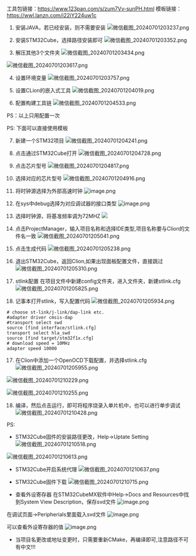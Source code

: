 工具包链接：https://www.123pan.com/s/zum7Vv-sunPH.html
模板链接：https://wwl.lanzn.com/i22iY224uw1c

1. 安装JAVA，若已经安装，则不需要安装
![微信截图_20240701203237.png](https://cdn.jsdelivr.net/gh/xuezhaorong/Picgo//Source/fix-dir/Download/photo/2024/07/01/20-32-56-3252b1b801db837b21957fe8471afeec-%E5%BE%AE%E4%BF%A1%E6%88%AA%E5%9B%BE_20240701203237-cfadb8.png)

2. 安装STM32Cube，选择路径安装即可
![微信截图_20240701203352.png](https://cdn.jsdelivr.net/gh/xuezhaorong/Picgo//Source/fix-dir/Download/photo/2024/07/01/20-34-02-953fd16612821bdc805cae69e73eb80e-%E5%BE%AE%E4%BF%A1%E6%88%AA%E5%9B%BE_20240701203352-bcea79.png)

3. 解压其他3个文件夹
![微信截图_20240701203434.png](https://cdn.jsdelivr.net/gh/xuezhaorong/Picgo//Source/fix-dir/Download/photo/2024/07/01/20-35-29-318928fcda7369832e63b2d519fd4831-%E5%BE%AE%E4%BF%A1%E6%88%AA%E5%9B%BE_20240701203434-9fb2ff.png)

![微信截图_20240701203617.png](https://cdn.jsdelivr.net/gh/xuezhaorong/Picgo//Source/fix-dir/Download/photo/2024/07/01/20-36-41-a6a4c394382f9326f0a5203240faa3f7-%E5%BE%AE%E4%BF%A1%E6%88%AA%E5%9B%BE_20240701203617-17c072.png)

4. 设置环境变量
![微信截图_20240701203757.png](https://cdn.jsdelivr.net/gh/xuezhaorong/Picgo//Source/fix-dir/Download/photo/2024/07/01/20-38-33-0482007ac823d6e18f769a44f6a0900d-%E5%BE%AE%E4%BF%A1%E6%88%AA%E5%9B%BE_20240701203757-1fda10.png)

5. 设置CLion的嵌入式工具
![微信截图_20240701204019.png](https://cdn.jsdelivr.net/gh/xuezhaorong/Picgo//Source/fix-dir/Download/photo/2024/07/01/20-40-28-e2c6ad8a6bb6937d2e1421f0967e55f3-%E5%BE%AE%E4%BF%A1%E6%88%AA%E5%9B%BE_20240701204019-e3f072.png)

6. 配置构建工具链
![微信截图_20240701204533.png](https://cdn.jsdelivr.net/gh/xuezhaorong/Picgo//Source/fix-dir/Download/photo/2024/07/01/20-46-35-29aaeaf7e2bc0247e355da3e20a20048-%E5%BE%AE%E4%BF%A1%E6%88%AA%E5%9B%BE_20240701204533-9fc5f8.png)


PS：以上只用配置一次

PS: 下面可以直接使用模板

7. 新建一个STM32项目
![微信截图_20240701204241.png](https://cdn.jsdelivr.net/gh/xuezhaorong/Picgo//Source/fix-dir/Download/photo/2024/07/01/20-42-51-4c0625a0039ceac2cf0aa634a5ee733a-%E5%BE%AE%E4%BF%A1%E6%88%AA%E5%9B%BE_20240701204241-e8dad7.png)

8. 点击通过STM32Cube打开
![微信截图_20240701204728.png](https://cdn.jsdelivr.net/gh/xuezhaorong/Picgo//Source/fix-dir/Download/photo/2024/07/01/20-47-35-6f400ab4191a6c7dd4d11de42b6df726-%E5%BE%AE%E4%BF%A1%E6%88%AA%E5%9B%BE_20240701204728-f14173.png)

9. 点击芯片型号
![微信截图_20240701204817.png](https://cdn.jsdelivr.net/gh/xuezhaorong/Picgo//Source/fix-dir/Download/photo/2024/07/01/20-48-24-715b494e72d5acddabd2f18c31f54e32-%E5%BE%AE%E4%BF%A1%E6%88%AA%E5%9B%BE_20240701204817-888684.png)

10. 选择对应的芯片型号
![微信截图_20240701204916.png](https://cdn.jsdelivr.net/gh/xuezhaorong/Picgo//Source/fix-dir/Download/photo/2024/07/01/20-49-29-0788da81d007bf62d0710969e931084a-%E5%BE%AE%E4%BF%A1%E6%88%AA%E5%9B%BE_20240701204916-443b57.png)

11. 将时钟源选择为外部高速时钟
![image.png](https://cdn.jsdelivr.net/gh/xuezhaorong/Picgo//Source/fix-dir/picgo/picgo-clipboard-images/2024/07/01/22-32-17-b0c3e9f2f66382604789b8fd5e4d698d-20240701223217-879900.png)

12. 在sys中debug选择为对应调试器的接口类型
![image.png](https://cdn.jsdelivr.net/gh/xuezhaorong/Picgo//Source/fix-dir/picgo/picgo-clipboard-images/2024/07/01/22-34-27-1d569a18a1e562c33cf5755ef982edfc-20240701223426-bb2d1e.png)

13. 选择时钟源，将基准频率调为72MHZ
![](https://cdn.jsdelivr.net/gh/xuezhaorong/Picgo//Source/fix-dir/picgo/picgo-clipboard-images/2024/07/01/22-35-29-30727db7b7796ec772433c778bcabe0e-20240701223528-a9e0e3.png)

14. 点击ProjectManager，输入项目名称和选择IDE类型,项目名称要与Clion的文件名一致
![微信截图_20240701205041.png](https://cdn.jsdelivr.net/gh/xuezhaorong/Picgo//Source/fix-dir/Download/photo/2024/07/01/20-50-50-73724f3f334ef8e320cc4c1d84124742-%E5%BE%AE%E4%BF%A1%E6%88%AA%E5%9B%BE_20240701205041-78ba01.png)

13. 点击生成代码
![微信截图_20240701205238.png](https://cdn.jsdelivr.net/gh/xuezhaorong/Picgo//Source/fix-dir/Download/photo/2024/07/01/20-52-46-c481fe91fe189dfb5aa6149ecebc3329-%E5%BE%AE%E4%BF%A1%E6%88%AA%E5%9B%BE_20240701205238-6aab69.png)

14. 退出STM32Cube，返回Clion,如果出现面板配置文件，直接跳过
![微信截图_20240701205310.png](https://cdn.jsdelivr.net/gh/xuezhaorong/Picgo//Source/fix-dir/Download/photo/2024/07/01/20-53-19-2c5d0f0cb808d66187b4b8a50e913897-%E5%BE%AE%E4%BF%A1%E6%88%AA%E5%9B%BE_20240701205310-ec4795.png)

15. stlink配置
在项目文件中新建config文件夹，进入文件夹，新建stlink.cfg
![微信截图_20240701205825.png](https://cdn.jsdelivr.net/gh/xuezhaorong/Picgo//Source/fix-dir/Download/photo/2024/07/01/20-58-43-a6422f06981ed0e02cec1de72b4de474-%E5%BE%AE%E4%BF%A1%E6%88%AA%E5%9B%BE_20240701205825-baabcd.png)

16. 记事本打开stlink，写入配置代码
![微信截图_20240701205934.png](https://cdn.jsdelivr.net/gh/xuezhaorong/Picgo//Source/fix-dir/Download/photo/2024/07/01/20-59-39-cd29f7e21e2a68621c828a84b3a3898f-%E5%BE%AE%E4%BF%A1%E6%88%AA%E5%9B%BE_20240701205934-547c05.png)

```
# choose st-link/j-link/dap-link etc.
#adapter driver cmsis-dap
#transport select swd
source [find interface/stlink.cfg]
transport select hla_swd
source [find target/stm32f1x.cfg]
# download speed = 10MHz
adapter speed 10000
```

17. 在Clion中添加一个OpenOCD下载配置，并选择stlink.cfg
![微信截图_20240701205955.png](https://cdn.jsdelivr.net/gh/xuezhaorong/Picgo//Source/fix-dir/Download/photo/2024/07/01/21-00-01-0fcdfbd547cc3cbf2143137b2da0bdae-%E5%BE%AE%E4%BF%A1%E6%88%AA%E5%9B%BE_20240701205955-57fe13.png)


![微信截图_20240701210229.png](https://cdn.jsdelivr.net/gh/xuezhaorong/Picgo//Source/fix-dir/Download/photo/2024/07/01/21-02-37-6e325b27016e5915370b9be12fb18639-%E5%BE%AE%E4%BF%A1%E6%88%AA%E5%9B%BE_20240701210229-a76694.png)

![微信截图_20240701210255.png](https://cdn.jsdelivr.net/gh/xuezhaorong/Picgo//Source/fix-dir/Download/photo/2024/07/01/21-03-04-446a5d4c7e96f5d8daa95d85b0fff3d4-%E5%BE%AE%E4%BF%A1%E6%88%AA%E5%9B%BE_20240701210255-458f72.png)

18. 编译，然后点击运行，即可将程序烧录入单片机中，也可以进行单步调试
![微信截图_20240701210428.png](https://cdn.jsdelivr.net/gh/xuezhaorong/Picgo//Source/fix-dir/Download/photo/2024/07/01/21-04-34-c614239e64e84ad8488d2dddc660772a-%E5%BE%AE%E4%BF%A1%E6%88%AA%E5%9B%BE_20240701210428-ef404c.png)


PS:
* STM32Cube固件的安装路径更改，Help->Uptate Setting
![微信截图_20240701210518.png](https://cdn.jsdelivr.net/gh/xuezhaorong/Picgo//Source/fix-dir/Download/photo/2024/07/01/21-05-24-094ab7101c3512cd46f57442904d84d4-%E5%BE%AE%E4%BF%A1%E6%88%AA%E5%9B%BE_20240701210518-179a4b.png)

![微信截图_20240701210613.png](https://cdn.jsdelivr.net/gh/xuezhaorong/Picgo//Source/fix-dir/Download/photo/2024/07/01/21-06-20-209260cc8c89b97aefe3a17984a21722-%E5%BE%AE%E4%BF%A1%E6%88%AA%E5%9B%BE_20240701210613-38e104.png)

* STM32Cube开启系统代理
![微信截图_20240701210637.png](https://cdn.jsdelivr.net/gh/xuezhaorong/Picgo//Source/fix-dir/Download/photo/2024/07/01/21-06-46-8a17461e5f263d81d34fd4affc4ca8e0-%E5%BE%AE%E4%BF%A1%E6%88%AA%E5%9B%BE_20240701210637-180063.png)


* STM32Cube固件下载
![微信截图_20240701210715.png](https://cdn.jsdelivr.net/gh/xuezhaorong/Picgo//Source/fix-dir/Download/photo/2024/07/01/21-07-20-6d085f87b83d3ed825b2cb1706813de5-%E5%BE%AE%E4%BF%A1%E6%88%AA%E5%9B%BE_20240701210715-e7d497.png)
* 查看外设寄存器
在STM32CubeMX软件中Help->Docs and Resources中找到System View Description，保存svd文件
![image.png](https://cdn.jsdelivr.net/gh/xuezhaorong/Picgo//Source/fix-dir/picgo/picgo-clipboard-images/2024/07/01/21-12-07-939be3deea666e1bac6823c10ae53d48-20240701211207-4635e4.png)

在调试页面->Peripherials里面载入svd文件
![image.png](https://cdn.jsdelivr.net/gh/xuezhaorong/Picgo//Source/fix-dir/picgo/picgo-clipboard-images/2024/07/01/21-13-04-66f019737f23fe950cda8bef2e944575-20240701211304-4715ab.png)

可以查看外设寄存器的值
![image.png](https://cdn.jsdelivr.net/gh/xuezhaorong/Picgo//Source/fix-dir/picgo/picgo-clipboard-images/2024/07/01/21-14-04-9b389b3cb9d05b68c84f7a10c449f426-20240701211404-f7ba9c.png)

* 当项目名更改或地址变更时，只需要重新CMake，再编译即可,注意路径不可有中文!!!